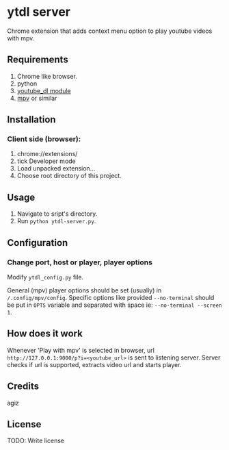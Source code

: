 # ytdl server

Chrome extension that adds context menu option to play youtube videos with mpv.

## Requirements

1. Chrome like browser.
2. python
3. [youtube\_dl module](http://rg3.github.io/youtube-dl/)
4. [mpv](http://mpv.io) or similar

## Installation

### Client side (browser):

1. chrome://extensions/
2. tick Developer mode
3. Load unpacked extension...
4. Choose root directory of this project.

## Usage

1. Navigate to sript's directory.
2. Run `python ytdl-server.py`.

## Configuration

### Change port, host or player, player options

Modify `ytdl_config.py` file.

General (mpv) player options should be set (usually) in
`/.config/mpv/config`. Specific options like provided
`--no-terminal` should be put in `OPTS` variable and
separated with space ie: `--no-terminal --screen 1`.

## How does it work

Whenever 'Play with mpv' is selected in browser,
url `http://127.0.0.1:9000/p?i=<youtube_url>` is
sent to listening server. Server checks if url is
supported, extracts video url and starts player.

## Credits

agiz

## License

TODO: Write license
